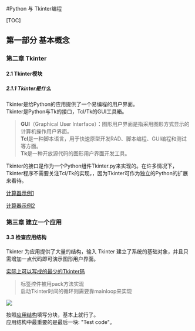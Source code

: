 #Python 与 Tkinter编程

[TOC]

## 第一部分 基本概念

### 第二章 Tkinter

#### 2.1 Tkinter模块

##### 2.1.1 Tkinter是什么

Tkinter是给Python的应用提供了一个易编程的用户界面。\
Tkinter是Python与Tk的接口，Tcl/Tk的GUI工具箱。

> **GUI**（Graphical User Interface）：图形用户界面是指采用图形方式显示的计算机操作用户界面。\
**Tcl**是一种脚本语言，用于快速原型开发RAD、脚本编程、GUI编程和测试等方面。\
**Tk**是一种开放源代码的图形用户界面开发工具。

Tkinter的接口是作为一个Python组件Tkinter.py来实现的。在许多情况下，Tkinter程序不需要关注Tcl/Tk的实现，，因为Tkinter可作为独立的Python的扩展来看待。

[计算器示例1](https://github.com/Wenyi-hub/Codesaving/blob/master/Tkinter%E7%BB%83%E4%B9%A0/3.0%E8%AE%A1%E7%AE%97%E5%99%A81.py)

[计算器示例2](https://github.com/Wenyi-hub/Codesaving/blob/52505e2e4c24262d00d26ca003114a59aad6ec24/Tkinter%E7%BB%83%E4%B9%A0/3.1%E8%AE%A1%E7%AE%97%E5%99%A82.py)

<!-- pagebreak -->

### 第三章 建立一个应用

#### 3.3 检查应用结构

Tkinter 为应用提供了大量的结构，输入 Tkinter 建立了系统的基础对象，并且只需增加一点代码即可演示图形用户界面。

[实际上可以写成的最少的Tkinter码](https://github.com/Wenyi-hub/Codesaving/blob/master/Tkinter%E7%BB%83%E4%B9%A0/3.3%E5%AE%9E%E9%99%85%E4%B8%8A%E5%8F%AF%E4%BB%A5%E5%86%99%E6%88%90%E7%9A%84%E6%9C%80%E5%B0%91%E7%9A%84Tkinter%E7%A0%81.py)

> 标签控件被用pack方法实现\
> 启动Tkinter时间的循环则需要靠mainloop来实现

![ ](D:\Onedrive\OneDrive\文档\代码\Tkinter练习\应用结构.png)

按照[应用结构](D:\Onedrive\OneDrive\文档\代码\Tkinter练习\应用结构.png)填写分块，基本上就行了。\
应用结构中最重要的是最后一块: "Test code"。
